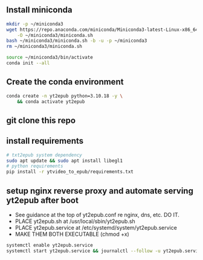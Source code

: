 ## Install miniconda
```bash
mkdir -p ~/miniconda3
wget https://repo.anaconda.com/miniconda/Miniconda3-latest-Linux-x86_64.sh \
    -O ~/miniconda3/miniconda.sh
bash ~/miniconda3/miniconda.sh -b -u -p ~/miniconda3
rm ~/miniconda3/miniconda.sh

source ~/miniconda3/bin/activate
conda init --all
```

## Create the conda environment
```bash
conda create -n yt2epub python=3.10.18 -y \
    && conda activate yt2epub
```
## git clone this repo

## install requirements
```bash
# txt2epub system dependency
sudo apt update && sudo apt install libegl1
# python requirements
pip install -r ytvideo_to_epub/requirements.txt
```

## setup nginx reverse proxy and automate serving yt2epub after boot
- See guidance at the top of yt2epub.conf re nginx, dns, etc. DO IT.
- PLACE yt2epub.sh at /usr/local/sbin/yt2epub.sh
- PLACE yt2epub.service at /etc/systemd/system/yt2epub.service
- MAKE THEM BOTH EXECUTABLE (chmod +x)

```bash
systemctl enable yt2epub.service
systemctl start yt2epub.service && journalctl --follow -u yt2epub.service
```